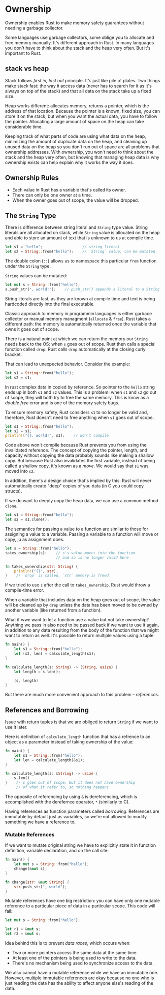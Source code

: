 # Ownership

Ownership enables Rust to make memory safety guarantees without needing a garbage collector.

Some languages use garbage collectors, some oblige you to allocate and free memory manually. It's different approach in Rust. In many languages you don't have to think about the stack and the heap very often. But it's important to Rust.

## stack vs heap

Stack follows *first in, last out* principle. It's just like pile of plates. Two things make stack fast: the way it access data (never has to search for it as it's always on top of the stack) and that all data on the stack take up a fixed size.

Heap works different: allocates memory, returns a pointer, which is the address of that location. Because the pointer is a known, fixed size, you can store it on the stack, but when you want the actual data, you have to follow the pointer. Allocating a large amount of space on the heap can take considerable time.

Keeping track of what parts of code are using what data on the heap, minimizing the amount of duplicate data on the heap, and cleaning up unused data on the heap so you don't run out of space are all problems that ownership addresses. With ownership, you won't need to think about the stack and the heap very often, but knowing that managing heap data is why ownership exists can help explain why it works the way it does.

## Ownership Rules

* Each value in Rust has a variable that's called its owner.
* There can only be one owner at a time.
* When the owner goes out of scope, the value will be dropped.

## The `String` Type

There is difference between string literal and `String` type value. String literals are all allocated on stack, while `String` value is allocated on the heap and able to store an amount of text that is unknown to us at compile time.

```Rust
let s1 = "hello";                  // string literal
let s2 = String::from("hello");    // `String` value, can be mutated
```

The double colon (`::`) allows us to namespace this particular `from` function under the `String` type.

`String` values can be mutated:

```Rust
let mut s = String::from("hello");
s.push_str(", world!");    // push_str() appends a literal to a String
```

String literals are fast, as they are known at compile time and text is being hardcoded directly into the final executable.

Classic approach to memory in programmin languages is either garbace collector or manual memory managment (`allocate` & `free`). Rust takes a different path: the memory is automatically returned once the variable that owns it goes out of scope.

There is a natural point at which we can return the memory our `String` needs back to the OS: when `s` goes out of scope. Rust then calls a special function called `drop`. Rust calls `drop` automatically at the closing curly bracket.

That can lead to unexpected behavior. Consider the example:

```Rust
let s1 = String::from("hello");
let s2 = s1;
```

In rust complex data in copied by reference. So pointer to the `hello` string ends up in both `s1` and `s2` values. This is a problem: when `s1` and `s2` go out of scope, they will both try to free the same memory. This is know as a *double free* error and is one of the memory safety bugs.

To ensure memory safety, Rust considers `s1` to no longer be valid and, therefore, Rust doesn't need to free anything when `s1` goes out of scope.

```Rust
let s1 = String::from("hello");
let s2 = s1;
println!("{}, world!", s1);    // won't compile
```

Code above won't compile because Rust prevents you from using the invalidated reference. The concept of copying the pointer, length, and capacity without copying the data probably sounds like making a shallow copy. But because Rust also invalidates the first variable, instead of being called a shallow copy, it's known as a *move*. We would say that `s1` was moved into `s2`.

In addition, there's a design choice that's implied by this: Rust will never automatically create "deep" copies of you data (in C you could copy structs).

If we do want to deeply copy the heap data, we can use a common method `clone`.

```Rust
let s1 = String::from("hello");
let s2 = s1.clone();
```

The semantics for passing a value to a function are similar to those for assigning a value to a variable. Passing a variable to a function will move or copy, ju as assignment does.

```Rust
let s = String::from("hello");
takes_ownership(s):    // s's value moves into the function
                       // and so is no longer valid here

fn takes_ownership(str: String) {
    println!("{}", str);
}    // `drop` is called, `str` memory is freed
```

If we tried to use `s` after the call to `takes_ownership`, Rust would throw a compile-time error.

When a variable that includes data on the heap goes out of scope, the value will be cleaned up by `drop` unless the data has been moved to be owned by another variable (like returned from a function).

What if wwe want to let a function use a value but not take ownership? Anything we pass in also need to be passed back if we want to use it again, in addition to any data resulting from the body of the function that we might want to return as well. It's possible to return multiple values using a tuple:

```Rust
fn main() {
    let s1 = String::from("hello");
    let (s2, len) = calculate_length(s1);
}

fn calculate_length(s: String) -> (String, usize) {
    let length = s.len();

    (s, length)
}
```

But there are much more convenient approach to this problem – *references*.

## References and Borrowing

Issue with return tuples is that we are obliged to return `String` if we want to use it later.

Here is definition of `calculate_length` function that has a refrence to an object as a parameter instead of taking ownership of the value:

```Rust
fn main() {
    let s1 = String::from("hello");
    let len = calculate_length(&s1);
}

fn calculate_length(s: &String) -> usize {
    s.len()
}    // s goes out of scope, but it does not have ownership
     // of what it refer to, so nothing happens
```

The opposite of referencing by using `&` is dereferencing, which is accomplished with the derefernce operator, `*` (similarly to C).

Having references as function parameters called *borrowing*. References are immutable by default just as variables, so we're not allowed to modify something we have a reference to.

### Mutable References

If we want to mutate original string we have to explicitly state it in function definition, variable declaration,  and on the call site:

```Rust
fn main() {
    let mut s = String::from("hello");
    change(&mut s);
}

fn change(str: &mut String) {
    str.push_str(", world");
}
```

Mutable references have one big restriction: you can have only one mutable reference to a particular piece of data in a particular scope. This code will fail:

```Rust
let mut s = String::from("hello");

let r1 = &mut s;
let r2 = &mut s;
```

Idea behind this is to prevent *data races*, which occurs when:

* Two or more pointers access the same data at the same time.
* At least one of the pointers is being used to write to the data.
* There's no mechanism being used to synchronize access to the data.

We also cannot have a mutable reference while we have an immutable one. However, multiple immutable references are okay because no one who is just reading the data has the ability to affect anyone else's reading of the data.
